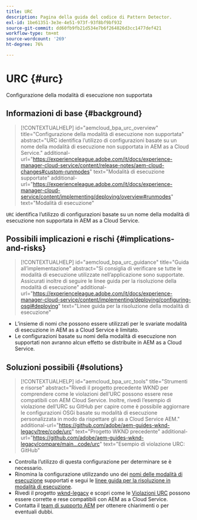 ```yaml
---
title: URC
description: Pagina della guida del codice di Pattern Detector.
exl-id: 1be61351-3e3e-4e51-973f-93f8bf9bf932
source-git-commit: dd60fb9fb21d534e7b6f264826d3cc1477def421
workflow-type: tm+mt
source-wordcount: '269'
ht-degree: 76%

---
```


# URC {#urc}

Configurazione della modalità di esecuzione non supportata

## Informazioni di base {#background}

>[!CONTEXTUALHELP]
>id="aemcloud_bpa_urc_overview"
>title="Configurazione della modalità di esecuzione non supportata"
>abstract="URC identifica l’utilizzo di configurazioni basate su un nome della modalità di esecuzione non supportata in AEM as a Cloud Service."
>additional-url="https://experienceleague.adobe.com/it/docs/experience-manager-cloud-service/content/release-notes/aem-cloud-changes#custom-runmodes" text="Modalità di esecuzione supportate"
>additional-url="https://experienceleague.adobe.com/it/docs/experience-manager-cloud-service/content/implementing/deploying/overview#runmodes" text="Modalità di esecuzione"

`URC` identifica l’utilizzo di configurazioni basate su un nome della modalità di esecuzione non supportata in AEM as a Cloud Service.

## Possibili implicazioni e rischi {#implications-and-risks}

>[!CONTEXTUALHELP]
>id="aemcloud_bpa_urc_guidance"
>title="Guida all’implementazione"
>abstract="Si consiglia di verificare se tutte le modalità di esecuzione utilizzate nell’applicazione sono supportate. Assicurati inoltre di seguire le linee guida per la risoluzione della modalità di esecuzione"
>additional-url="https://experienceleague.adobe.com/it/docs/experience-manager-cloud-service/content/implementing/deploying/configuring-osgi#deploying" text="Linee guida per la risoluzione della modalità di esecuzione"

* L’insieme di nomi che possono essere utilizzati per le svariate modalità di esecuzione in AEM as a Cloud Service è limitato.
* Le configurazioni basate su nomi della modalità di esecuzione non supportati non avranno alcun effetto se distribuite in AEM as a Cloud Service.

## Soluzioni possibili {#solutions}

>[!CONTEXTUALHELP]
>id="aemcloud_bpa_urc_tools"
>title="Strumenti e risorse"
>abstract="Rivedi il progetto precedente WKND per comprendere come le violazioni dell’URC possono essere rese compatibili con AEM Cloud Service. Inoltre, rivedi l’esempio di violazione dell’URC su GitHub per capire come è possibile aggiornare le configurazioni OSGi basate su modalità di esecuzione personalizzata in modo da rispettare gli as a Cloud Service AEM."
>additional-url="https://github.com/adobe/aem-guides-wknd-legacy/tree/code/urc" text="Progetto WKND precedente"
>additional-url="https://github.com/adobe/aem-guides-wknd-legacy/compare/main...code/urc" text="Esempio di violazione URC: GitHub"

* Controlla l’utilizzo di questa configurazione per determinare se è necessario.
* Rinomina la configurazione utilizzando uno dei [nomi delle modalità di esecuzione](https://experienceleague.adobe.com/it/docs/experience-manager-cloud-service/content/release-notes/aem-cloud-changes#custom-runmodes) supportati e segui le [linee guida per la risoluzione in modalità di esecuzione](https://experienceleague.adobe.com/it/docs/experience-manager-cloud-service/content/implementing/deploying/configuring-osgi#runmode-resolution).
* Rivedi il progetto [wknd-legacy](https://github.com/adobe/aem-guides-wknd-legacy/tree/code/urc) e scopri come le [Violazioni URC](https://github.com/adobe/aem-guides-wknd-legacy/compare/main...code/urc) possono essere corrette e rese compatibili con AEM as a Cloud Service.
* Contatta il [team di supporto AEM](https://helpx.adobe.com/it/enterprise/using/support-for-experience-cloud.html) per ottenere chiarimenti o per eventuali dubbi.
